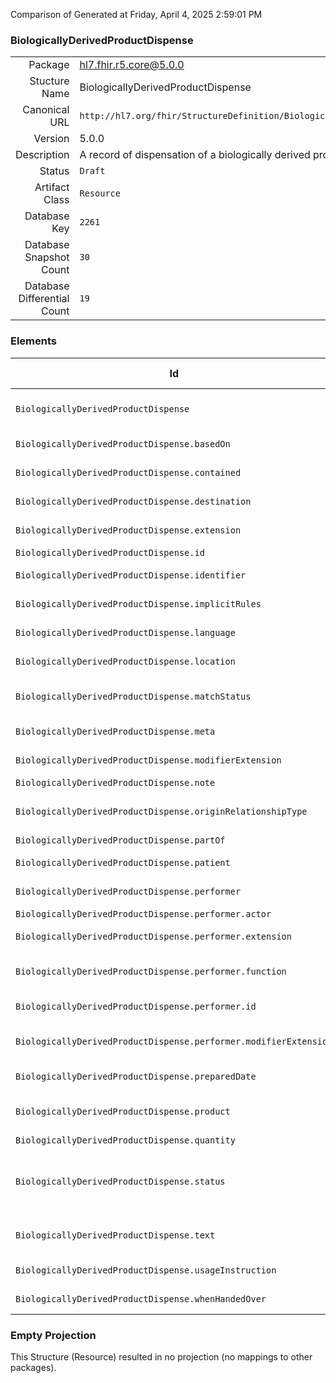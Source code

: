 Comparison of 
Generated at Friday, April 4, 2025 2:59:01 PM

### BiologicallyDerivedProductDispense

|      |     |
| ---: | --- |
| Package | hl7.fhir.r5.core@5.0.0 |
| Stucture Name | BiologicallyDerivedProductDispense |
| Canonical URL | `http://hl7.org/fhir/StructureDefinition/BiologicallyDerivedProductDispense` |
| Version | 5.0.0 |
| Description | A record of dispensation of a biologically derived product. |
| Status | `Draft` |
| Artifact Class | `Resource` |
| Database Key | `2261` |
| Database Snapshot Count | `30` |
| Database Differential Count | `19` |

### Elements

| Id | Path | Name | Base Path | Short | Cardinality | Collated Type | Binding Strength | Binding Value Set |
| -- | ---- | ---- | --------- | ----- | ----------- | ------------- | ---------------- | ----------------- |
| `BiologicallyDerivedProductDispense` | `BiologicallyDerivedProductDispense` | `BiologicallyDerivedProductDispense` | BiologicallyDerivedProductDispense | A record of dispensation of a biologically derived product | 0..* | BiologicallyDerivedProductDispense |  |  |
| `BiologicallyDerivedProductDispense.basedOn` | `BiologicallyDerivedProductDispense.basedOn` | `basedOn` | BiologicallyDerivedProductDispense.basedOn | The order or request that this dispense is fulfilling | 0..* | Reference(http://hl7.org/fhir/StructureDefinition/ServiceRequest) |  |  |
| `BiologicallyDerivedProductDispense.contained` | `BiologicallyDerivedProductDispense.contained` | `contained` | DomainResource.contained | Contained, inline Resources | 0..* | Resource |  |  |
| `BiologicallyDerivedProductDispense.destination` | `BiologicallyDerivedProductDispense.destination` | `destination` | BiologicallyDerivedProductDispense.destination | Where the product was dispatched to | 0..1 | Reference(http://hl7.org/fhir/StructureDefinition/Location) |  |  |
| `BiologicallyDerivedProductDispense.extension` | `BiologicallyDerivedProductDispense.extension` | `extension` | DomainResource.extension | Additional content defined by implementations | 0..* | Extension |  |  |
| `BiologicallyDerivedProductDispense.id` | `BiologicallyDerivedProductDispense.id` | `id` | Resource.id | Logical id of this artifact | 0..1 | id |  |  |
| `BiologicallyDerivedProductDispense.identifier` | `BiologicallyDerivedProductDispense.identifier` | `identifier` | BiologicallyDerivedProductDispense.identifier | Business identifier for this dispense | 0..* | Identifier |  |  |
| `BiologicallyDerivedProductDispense.implicitRules` | `BiologicallyDerivedProductDispense.implicitRules` | `implicitRules` | Resource.implicitRules | A set of rules under which this content was created | 0..1 | uri |  |  |
| `BiologicallyDerivedProductDispense.language` | `BiologicallyDerivedProductDispense.language` | `language` | Resource.language | Language of the resource content | 0..1 | code | `Required` | `http://hl7.org/fhir/ValueSet/all-languages|5.0.0` |
| `BiologicallyDerivedProductDispense.location` | `BiologicallyDerivedProductDispense.location` | `location` | BiologicallyDerivedProductDispense.location | Where the dispense occurred | 0..1 | Reference(http://hl7.org/fhir/StructureDefinition/Location) |  |  |
| `BiologicallyDerivedProductDispense.matchStatus` | `BiologicallyDerivedProductDispense.matchStatus` | `matchStatus` | BiologicallyDerivedProductDispense.matchStatus | Indicates the type of matching associated with the dispense | 0..1 | CodeableConcept | `Example` | `http://hl7.org/fhir/ValueSet/biologicallyderivedproductdispense-match-status` |
| `BiologicallyDerivedProductDispense.meta` | `BiologicallyDerivedProductDispense.meta` | `meta` | Resource.meta | Metadata about the resource | 0..1 | Meta |  |  |
| `BiologicallyDerivedProductDispense.modifierExtension` | `BiologicallyDerivedProductDispense.modifierExtension` | `modifierExtension` | DomainResource.modifierExtension | Extensions that cannot be ignored | 0..* | Extension |  |  |
| `BiologicallyDerivedProductDispense.note` | `BiologicallyDerivedProductDispense.note` | `note` | BiologicallyDerivedProductDispense.note | Additional notes | 0..* | Annotation |  |  |
| `BiologicallyDerivedProductDispense.originRelationshipType` | `BiologicallyDerivedProductDispense.originRelationshipType` | `originRelationshipType` | BiologicallyDerivedProductDispense.originRelationshipType | Relationship between the donor and intended recipient | 0..1 | CodeableConcept | `Example` | `http://hl7.org/fhir/ValueSet/biologicallyderivedproductdispense-origin-relationship` |
| `BiologicallyDerivedProductDispense.partOf` | `BiologicallyDerivedProductDispense.partOf` | `partOf` | BiologicallyDerivedProductDispense.partOf | Short description | 0..* | Reference(http://hl7.org/fhir/StructureDefinition/BiologicallyDerivedProductDispense) |  |  |
| `BiologicallyDerivedProductDispense.patient` | `BiologicallyDerivedProductDispense.patient` | `patient` | BiologicallyDerivedProductDispense.patient | The intended recipient of the dispensed product | 1..1 | Reference(http://hl7.org/fhir/StructureDefinition/Patient) |  |  |
| `BiologicallyDerivedProductDispense.performer` | `BiologicallyDerivedProductDispense.performer` | `performer` | BiologicallyDerivedProductDispense.performer | Indicates who or what performed an action | 0..* | BackboneElement |  |  |
| `BiologicallyDerivedProductDispense.performer.actor` | `BiologicallyDerivedProductDispense.performer.actor` | `actor` | BiologicallyDerivedProductDispense.performer.actor | Who performed the action | 1..1 | Reference(http://hl7.org/fhir/StructureDefinition/Practitioner) |  |  |
| `BiologicallyDerivedProductDispense.performer.extension` | `BiologicallyDerivedProductDispense.performer.extension` | `extension` | Element.extension | Additional content defined by implementations | 0..* | Extension |  |  |
| `BiologicallyDerivedProductDispense.performer.function` | `BiologicallyDerivedProductDispense.performer.function` | `function` | BiologicallyDerivedProductDispense.performer.function | Identifies the function of the performer during the dispense | 0..1 | CodeableConcept | `Example` | `http://hl7.org/fhir/ValueSet/biologicallyderivedproductdispense-performer-function` |
| `BiologicallyDerivedProductDispense.performer.id` | `BiologicallyDerivedProductDispense.performer.id` | `id` | Element.id | Unique id for inter-element referencing | 0..1 | id |  |  |
| `BiologicallyDerivedProductDispense.performer.modifierExtension` | `BiologicallyDerivedProductDispense.performer.modifierExtension` | `modifierExtension` | BackboneElement.modifierExtension | Extensions that cannot be ignored even if unrecognized | 0..* | Extension |  |  |
| `BiologicallyDerivedProductDispense.preparedDate` | `BiologicallyDerivedProductDispense.preparedDate` | `preparedDate` | BiologicallyDerivedProductDispense.preparedDate | When product was selected/matched | 0..1 | dateTime |  |  |
| `BiologicallyDerivedProductDispense.product` | `BiologicallyDerivedProductDispense.product` | `product` | BiologicallyDerivedProductDispense.product | The BiologicallyDerivedProduct that is dispensed | 1..1 | Reference(http://hl7.org/fhir/StructureDefinition/BiologicallyDerivedProduct) |  |  |
| `BiologicallyDerivedProductDispense.quantity` | `BiologicallyDerivedProductDispense.quantity` | `quantity` | BiologicallyDerivedProductDispense.quantity | Amount dispensed | 0..1 | Quantity[http://hl7.org/fhir/StructureDefinition/SimpleQuantity] |  |  |
| `BiologicallyDerivedProductDispense.status` | `BiologicallyDerivedProductDispense.status` | `status` | BiologicallyDerivedProductDispense.status | preparation \| in-progress \| allocated \| issued \| unfulfilled \| returned \| entered-in-error \| unknown | 1..1 | code | `Required` | `http://hl7.org/fhir/ValueSet/biologicallyderivedproductdispense-status|5.0.0` |
| `BiologicallyDerivedProductDispense.text` | `BiologicallyDerivedProductDispense.text` | `text` | DomainResource.text | Text summary of the resource, for human interpretation | 0..1 | Narrative |  |  |
| `BiologicallyDerivedProductDispense.usageInstruction` | `BiologicallyDerivedProductDispense.usageInstruction` | `usageInstruction` | BiologicallyDerivedProductDispense.usageInstruction | Specific instructions for use | 0..1 | string |  |  |
| `BiologicallyDerivedProductDispense.whenHandedOver` | `BiologicallyDerivedProductDispense.whenHandedOver` | `whenHandedOver` | BiologicallyDerivedProductDispense.whenHandedOver | When the product was dispatched | 0..1 | dateTime |  |  |
### Empty Projection

This Structure (Resource) resulted in no projection (no mappings to other packages).

